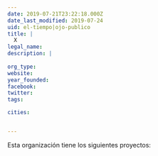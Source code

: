 ```yaml
---
date: 2019-07-21T23:22:18.000Z
date_last_modified: 2019-07-24
uid: el-tiempo|ojo-publico
title: |
  X
legal_name: 
description: |
  
org_type: 
website: 
year_founded: 
facebook: 
twitter: 
tags:

cities: 


---
```


Esta organización tiene los siguientes proyectos:


